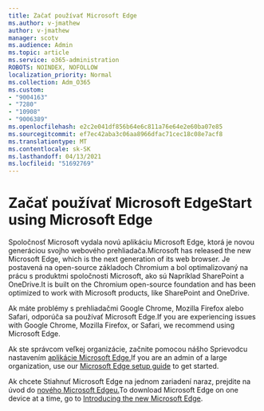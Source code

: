 ```yaml
---
title: Začať používať Microsoft Edge
ms.author: v-jmathew
author: v-jmathew
manager: scotv
ms.audience: Admin
ms.topic: article
ms.service: o365-administration
ROBOTS: NOINDEX, NOFOLLOW
localization_priority: Normal
ms.collection: Adm_O365
ms.custom:
- "9004163"
- "7280"
- "10908"
- "9006389"
ms.openlocfilehash: e2c2e041df856b64e6c811a76e64e2e60ba07e85
ms.sourcegitcommit: ef7ec42aba3c06aa8966dfac71cec18c08e7acf8
ms.translationtype: MT
ms.contentlocale: sk-SK
ms.lasthandoff: 04/13/2021
ms.locfileid: "51692769"
---
```

# <a name="start-using-microsoft-edge"></a><span data-ttu-id="10d68-102">Začať používať Microsoft Edge</span><span class="sxs-lookup"><span data-stu-id="10d68-102">Start using Microsoft Edge</span></span>

<span data-ttu-id="10d68-103">Spoločnosť Microsoft vydala novú aplikáciu Microsoft Edge, ktorá je novou generáciou svojho webového prehliadača.</span><span class="sxs-lookup"><span data-stu-id="10d68-103">Microsoft has released the new Microsoft Edge, which is the next generation of its web browser.</span></span> <span data-ttu-id="10d68-104">Je postavená na open-source základoch Chromium a bol optimalizovaný na prácu s produktmi spoločnosti Microsoft, ako sú Napríklad SharePoint a OneDrive.</span><span class="sxs-lookup"><span data-stu-id="10d68-104">It is built on the Chromium open-source foundation and has been optimized to work with Microsoft products, like SharePoint and OneDrive.</span></span>

<span data-ttu-id="10d68-105">Ak máte problémy s prehliadačmi Google Chrome, Mozilla Firefox alebo Safari, odporúča sa používať Microsoft Edge.</span><span class="sxs-lookup"><span data-stu-id="10d68-105">If you are experiencing issues with Google Chrome, Mozilla Firefox, or Safari, we recommend using Microsoft Edge.</span></span>

<span data-ttu-id="10d68-106">Ak ste správcom veľkej organizácie, začnite pomocou nášho Sprievodcu nastavením [aplikácie Microsoft Edge.](https://go.microsoft.com/fwlink/?linkid=2142423)</span><span class="sxs-lookup"><span data-stu-id="10d68-106">If you are an admin of a large organization, use our [Microsoft Edge setup guide](https://go.microsoft.com/fwlink/?linkid=2142423) to get started.</span></span>

<span data-ttu-id="10d68-107">Ak chcete Stiahnuť Microsoft Edge na jednom zariadení naraz, prejdite na úvod do [nového Microsoft Edgeu.](https://go.microsoft.com/fwlink/?linkid=2141049)</span><span class="sxs-lookup"><span data-stu-id="10d68-107">To download Microsoft Edge on one device at a time, go to [Introducing the new Microsoft Edge](https://go.microsoft.com/fwlink/?linkid=2141049).</span></span>
